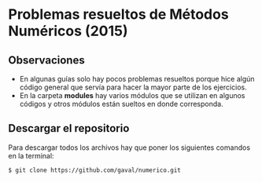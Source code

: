 
# Problemas resueltos de Métodos Numéricos (2015)

## Observaciones

- En algunas guías solo hay pocos problemas resueltos porque hice algún
código general que servía para hacer la mayor parte de los ejercicios.
- En la carpeta **modules** hay varios módulos que se utilizan en algunos
códigos y otros módulos están sueltos en donde corresponda.

## Descargar el repositorio

Para descargar todos los archivos hay que poner los siguientes comandos
en la terminal:

```
$ git clone https://github.com/gaval/numerico.git
```
